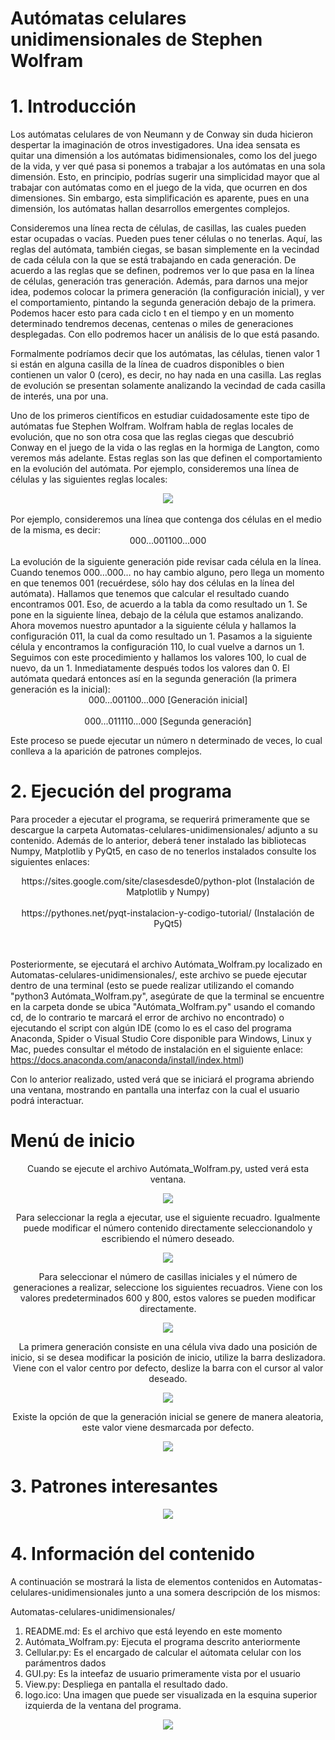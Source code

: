 # Autómatas celulares unidimensionales de Stephen Wolfram

# 1. Introducción

Los autómatas celulares de von Neumann y de Conway sin duda hicieron
despertar la imaginación de otros investigadores. Una idea sensata es quitar una
dimensión a los autómatas bidimensionales, como los del juego de la vida, y ver
qué pasa si ponemos a trabajar a los autómatas en una sola dimensión. Esto, en
principio, podrías sugerir una simplicidad mayor que al trabajar con autómatas
como en el juego de la vida, que ocurren en dos dimensiones. Sin embargo, esta
simplificación es aparente, pues en una dimensión, los autómatas hallan
desarrollos emergentes complejos.

Consideremos una línea recta de células, de casillas, las cuales pueden estar
ocupadas o vacías. Pueden pues tener células o no tenerlas. Aquí, las reglas del
autómata, también ciegas, se basan simplemente en la vecindad de cada célula
con la que se está trabajando en cada generación. De acuerdo a las reglas que se
definen, podremos ver lo que pasa en la línea de células, generación tras
generación. Además, para darnos una mejor idea, podemos colocar la primera
generación (la configuración inicial), y ver el comportamiento, pintando la segunda
generación debajo de la primera. Podemos hacer esto para cada ciclo t en el
tiempo y en un momento determinado tendremos decenas, centenas o miles de
generaciones desplegadas. Con ello podremos hacer un análisis de lo que está
pasando.

Formalmente podríamos decir que los autómatas, las células, tienen valor 1 si
están en alguna casilla de la línea de cuadros disponibles o bien contienen un
valor 0 (cero), es decir, no hay nada en una casilla. Las reglas de evolución se
presentan solamente analizando la vecindad de cada casilla de interés, una por
una.

Uno de los primeros científicos en estudiar cuidadosamente este tipo de
autómatas fue Stephen Wolfram. Wolfram habla de reglas locales de evolución, que no son otra cosa que las reglas
ciegas que descubrió Conway en el juego de la vida o las reglas en la hormiga de
Langton, como veremos más adelante. Estas reglas son las que definen el
comportamiento en la evolución del autómata. Por ejemplo, consideremos una
línea de células y las siguientes reglas locales:
<br />
<div align="center">
    <img src="https://i.postimg.cc/Pqt3Lk1R/imagen-2022-03-04-225453.png"</img>
</div>
<br />
Por ejemplo, consideremos una línea que contenga dos células en el medio de la
misma, es decir:
<br />
<div align="center">
    000...001100...000 
</div>
<br />
La evolución de la siguiente generación pide revisar cada célula en la línea.
Cuando tenemos 000…000… no hay cambio alguno, pero llega un momento en
que tenemos 001 (recuérdese, sólo hay dos células en la línea del autómata).
Hallamos que tenemos que calcular el resultado cuando encontramos 001. Eso,
de acuerdo a la tabla da como resultado un 1. Se pone en la siguiente línea,
debajo de la célula que estamos analizando. Ahora movemos nuestro apuntador a
la siguiente célula y hallamos la configuración 011, la cual da como resultado un 1.
Pasamos a la siguiente célula y encontramos la configuración 110, lo cual vuelve a
darnos un 1. Seguimos con este procedimiento y hallamos los valores 100, lo cual
de nuevo, da un 1. Inmediatamente después todos los valores dan 0. El autómata
quedará entonces así en la segunda generación (la primera generación es la
inicial):

<div align="center">
    000...001100...000 [Generación inicial]
</div>
<br />
<div align="center">
    000...011110...000 [Segunda generación]
</div>

Este proceso se puede ejecutar un número n determinado de veces, lo cual conlleva
a la aparición de patrones complejos.

# 2. Ejecución del programa

Para proceder a ejecutar el programa, se requerirá primeramente que se descargue la carpeta Automatas-celulares-unidimensionales/ adjunto a su contenido. Además de lo anterior, deberá tener instalado las bibliotecas Numpy, Matplotlib y PyQt5, en caso de no tenerlos instalados consulte los siguientes enlaces: 

<div align="center">
    https://sites.google.com/site/clasesdesde0/python-plot (Instalación de Matplotlib y Numpy)
</div>
<br />
<div align="center">
    https://pythones.net/pyqt-instalacion-y-codigo-tutorial/ (Instalación de PyQt5)
</div>
<br /><br />

Posteriormente, se ejecutará el archivo Autómata_Wolfram.py localizado en Automatas-celulares-unidimensionales/, este archivo se puede ejecutar dentro de una terminal (esto se puede realizar utilizando el comando "python3 Autómata_Wolfram.py", asegúrate de que la terminal se encuentre en la carpeta donde se ubica "Autómata_Wolfram.py" usando el comando cd, de lo contrario te marcará el error de archivo no encontrado) o ejecutando el script con algún IDE (como lo es el caso del programa Anaconda, Spider o Visual Studio Core disponible para Windows, Linux y Mac, puedes consultar el método de instalación en el siguiente enlace: https://docs.anaconda.com/anaconda/install/index.html)

Con lo anterior realizado, usted verá que se iniciará el programa abriendo una ventana, mostrando en pantalla una interfaz con la cual el usuario podrá interactuar.

# Menú de inicio
<p align="center">
  Cuando se ejecute el archivo Autómata_Wolfram.py, usted verá esta ventana.
</p>

<div align="center">
    <img src="https://i.postimg.cc/Cx1ytDQ1/imagen-2022-03-04-231024.png"</img> 
</div>

<p align="center">
  Para seleccionar la regla a ejecutar, use el siguiente recuadro. Igualmente puede modificar el número contenido directamente seleccionandolo y escribiendo el número deseado.
</p>

<div align="center">
    <img src="https://i.postimg.cc/KjRLw0Bf/imagen-2022-03-04-231345.png"</img> 
</div>

<p align="center">
  Para seleccionar el número de casillas iniciales y el número de generaciones a realizar, seleccione los siguientes recuadros. Viene con los valores predeterminados 600 y 800, estos valores se pueden modificar directamente.
</p>

<p align="center">
  <img src="https://i.postimg.cc/jdqShMyn/imagen-2022-03-04-232013.png"</img>
</p>

<p align="center">
  La primera generación consiste en una célula viva dado una posición de inicio, si se desea modificar la posición de inicio, utilize la barra deslizadora. Viene con el valor centro por defecto, deslize la barra con el cursor al valor deseado.
</p>

<p align="center">
  <img src="https://i.postimg.cc/fbD23SGs/imagen-2022-03-04-232247.png"</img>
</p>

<p align="center">
  Existe la opción de que la generación inicial se genere de manera aleatoria, este valor viene desmarcada por defecto.
</p>

<p align="center">
  <img src="https://i.postimg.cc/SsrJy3Wq/imagen-2022-03-04-232747.png"</img>
</p>

# 3. Patrones interesantes 

<p align="center">
  <img src="https://i.postimg.cc/fRcZnX7Q/imagen-2022-03-04-233010.png"</img>
</p>

# 4. Información del contenido

A continuación se mostrará la lista de elementos contenidos en Automatas-celulares-unidimensionales junto a una somera descripción de los mismos:

Automatas-celulares-unidimensionales/

1. README.md: Es el archivo que está leyendo en este momento
2. Autómata_Wolfram.py: Ejecuta el programa descrito anteriormente
3. Cellular.py: Es el encargado de calcular el aútomata celular con los parámentros dados
4. GUI.py: Es la inteefaz de usuario primeramente vista por el usuario
5. View.py: Despliega en pantalla el resultado dado.
6. logo.ico: Una imagen que puede ser visualizada en la esquina superior izquierda de la ventana del programa.

<p align="center">
  <img src="https://i.postimg.cc/90b8YmZS/imagen-2022-03-04-233527.png"</img>
</p>
